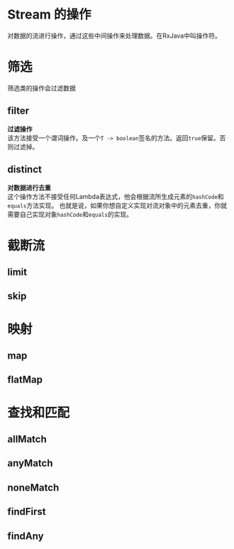 # Stream 的操作

对数据的流进行操作，通过这些中间操作来处理数据。在RxJava中叫操作符。

# 筛选

筛选类的操作会过滤数据

## filter

**过滤操作**  
该方法接受一个谓词操作。及一个`T -> boolean`签名的方法。返回`true`保留。否则过滤掉。

## distinct

**对数据进行去重**  
这个操作方法不接受任何Lambda表达式，他会根据流所生成元素的`hashCode`和`equals`方法实现。 也就是说，如果你想自定义实现对流对象中的元素去重，你就需要自己实现对象`hashCode`和`equals`的实现。

# 截断流

## limit

## skip

# 映射

## map

## flatMap

# 查找和匹配

## allMatch

## anyMatch

## noneMatch

## findFirst

## findAny